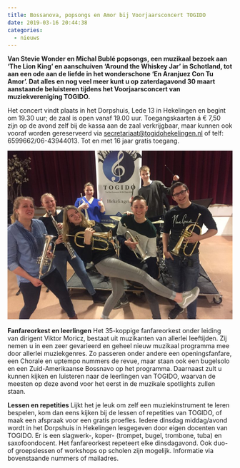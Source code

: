 ```yaml
---
title: Bossanova, popsongs en Amor bij Voorjaarsconcert TOGIDO
date: 2019-03-16 20:44:38
categories:
  - nieuws
---
```


**Van Stevie Wonder en Michal Bublé popsongs, een muzikaal bezoek aan ‘The Lion King’ en aanschuiven ‘Around the Whiskey Jar’ in Schotland, tot aan een ode aan de liefde in het wonderschone ‘En Aranjuez Con Tu Amor’. Dat alles en nog veel meer kunt u op zaterdagavond 30 maart aanstaande beluisteren tijdens het Voorjaarsconcert van muziekvereniging TOGIDO.**
 
Het concert vindt plaats in het Dorpshuis, Lede 13 in Hekelingen en begint om 19.30 uur; de zaal is open vanaf 19.00 uur. Toegangskaarten á € 7,50 zijn op de avond zelf bij de kassa aan de zaal verkrijgbaar, maar kunnen ook vooraf worden gereserveerd via secretariaat@togidohekelingen.nl of telf: 6599662/06-43944013. Tot en met 16 jaar gratis toegang.

![Tot ziens bij ons concert op 30 maart. De muzikanten hebben er zin in!](/images/voorjaarsconcert-2018.jpg)

**Fanfareorkest en leerlingen**
Het 35-koppige fanfareorkest onder leiding van dirigent Viktor Moricz, bestaat uit muzikanten van allerlei leeftijden. Zij nemen u in een zeer gevarieerd en geheel nieuw muzikaal programma mee door allerlei muziekgenres. Zo passeren onder andere een openingsfanfare, een Chorale en uptempo nummers de revue, maar staan ook een bugelsolo en een Zuid-Amerikaanse Bossnavo op het programma. Daarnaast zult u kunnen kijken en luisteren naar de leerlingen van TOGIDO, waarvan de meesten op deze avond voor het eerst in de muzikale spotlights zullen staan.
 
**Lessen en repetities**
Lijkt het je leuk om zelf een muziekinstrument te leren bespelen, kom dan eens kijken bij de lessen of repetities van TOGIDO, of maak een afspraak voor een gratis proefles. Iedere dinsdag middag/avond wordt in het Dorpshuis in Hekelingen lesgegeven door eigen docenten van TOGIDO. Er is een slagwerk-, koper- (trompet, bugel, trombone, tuba) en saxofoondocent. Het fanfareorkest repeteert elke dinsdagavond. Ook duo- of groepslessen of workshops op scholen zijn mogelijk. Informatie via bovenstaande nummers of mailadres. 
